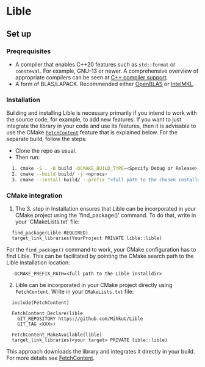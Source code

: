 # Lible

## Set up 

### Preqrequisites
- A compiler that enables C++20 features such as `std::format` or `consteval`. For example, GNU-13 or newer.
A comprehensive overview of appropriate compilers can be seen at [C++ compiler support](https://en.cppreference.com/w/cpp/compiler_support.html).
- A form of BLAS/LAPACK. Recommended either [OpenBLAS](https://github.com/OpenMathLib/OpenBLAS) or
[IntelMKL](https://www.intel.com/content/www/us/en/developer/tools/oneapi/onemkl.html).

### Installation  
Building and installing Lible is necessary primarily if you intend to work with the source code, for example, to 
add new features. If you want to just integrate the library in your code and use its features, then it is advisable 
to use the CMake [`FetchContent`](foo) feature that is explained below. For the separate build, follow the steps:
  - Clone the repo as usual.  
  - Then run:
  ```bash
    1. cmake -S . -B build -DCMAKE_BUILD_TYPE=<Specify Debug or Release>
    2. cmake --build build/ -j <nprocs>
    3. cmake --install build/ --prefix "<full path to the chosen installdir, can be build/"
   ```

### CMake integration
  1. The 3. step in Installation ensures that Lible can be incorporated in your CMake project using the 'find_package()' command. 
  To do that, write in your 'CMakeLists.txt' file:
  ```
    find_package(Lible REQUIRED)
    target_link_libraries(YourProject PRIVATE lible::lible)
  ```
  For the `find_package()` command to work, your CMake configuration has to find Lible. This can be facilitated by pointing the
  CMake search path to the Lible installation location:
  ```
    -DCMAKE_PREFIX_PATH=<full path to the Lible installdir>
  ```
  
  2. Lible can be incorporated in your CMake project directly using `FetchContent`. Write in your `CMakeLists.txt` file:
  ```
    include(FetchContent)

    FetchContent_Declare(lible
      GIT_REPOSITORY https://github.com/MihkuU/Lible
      GIT_TAG <XXX>)

    FetchContent_MakeAvailable(lible)
    target_link_libraries(<your target> PRIVATE lible::lible)
  ```
  This approach downloads the library and integrates it directly in your build. For more details see 
  [FetchContent](https://cmake.org/cmake/help/latest/module/FetchContent.html).
